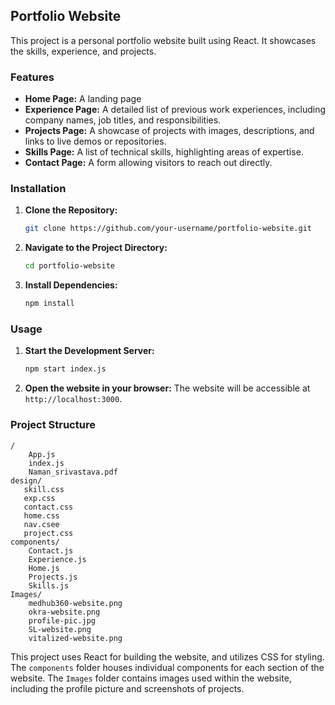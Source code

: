 ## Portfolio Website

This project is a personal portfolio website built using React. It showcases the skills, experience, and projects.

### Features

* **Home Page:** A landing page
* **Experience Page:** A detailed list of previous work experiences, including company names, job titles, and responsibilities.
* **Projects Page:**  A showcase of projects with images, descriptions, and links to live demos or repositories.
* **Skills Page:** A list of technical skills, highlighting areas of expertise.
* **Contact Page:** A form allowing visitors to reach out directly.

### Installation

1. **Clone the Repository:**
   ```bash
   git clone https://github.com/your-username/portfolio-website.git
   ```

2. **Navigate to the Project Directory:**
   ```bash
   cd portfolio-website
   ```

3. **Install Dependencies:**
   ```bash
   npm install
   ```

### Usage

1. **Start the Development Server:**
   ```bash
   npm start index.js
   ```
2. **Open the website in your browser:** The website will be accessible at `http://localhost:3000`.

### Project Structure

```
/
    App.js
    index.js
    Naman_srivastava.pdf
design/
   skill.css
   exp.css
   contact.css
   home.css
   nav.csee
   project.css
components/
    Contact.js
    Experience.js
    Home.js
    Projects.js
    Skills.js
Images/
    medhub360-website.png
    okra-website.png
    profile-pic.jpg
    SL-website.png
    vitalized-website.png
```

This project uses React for building the website, and utilizes CSS for styling. The `components` folder houses individual components for each section of the website. The `Images` folder contains images used within the website, including the profile picture and screenshots of projects. 
